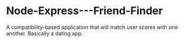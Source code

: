 # Node-Express---Friend-Finder
A compatibility-based application that will match user scores with one another. Basically a dating app.
